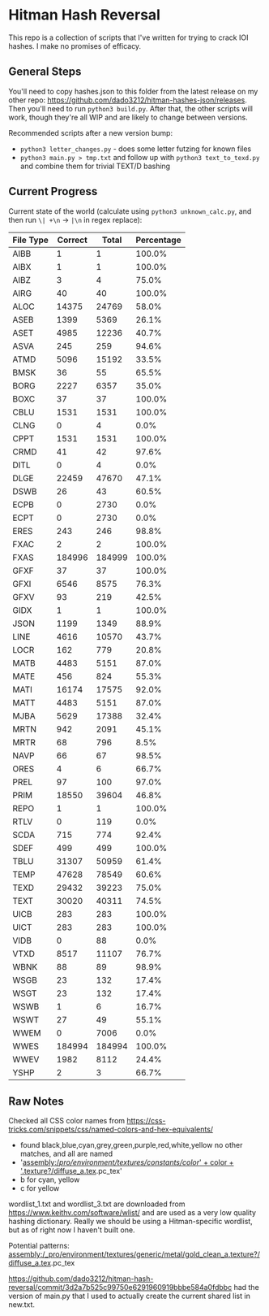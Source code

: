 # Hitman Hash Reversal

This repo is a collection of scripts that I've written for trying to crack IOI
hashes. I make no promises of efficacy.

## General Steps

You'll need to copy hashes.json to this folder from the latest release on my other repo: https://github.com/dado3212/hitman-hashes-json/releases.
Then you'll need to run `python3 build.py`. After that, the other scripts will work, though they're all WIP and
are likely to change between versions.

Recommended scripts after a new version bump:
* `python3 letter_changes.py` - does some letter futzing for known files
* `python3 main.py > tmp.txt` and follow up with `python3 text_to_texd.py` and combine them for trivial TEXT/D bashing

## Current Progress

Current state of the world (calculate using `python3 unknown_calc.py`, and then run `\| +\n` -> `|\n` in regex replace):

| File Type | Correct | Total | Percentage |
| --- | --- | --- | --- |
| AIBB | 1 | 1 | 100.0% |
| AIBX | 1 | 1 | 100.0% |
| AIBZ | 3 | 4 | 75.0% |
| AIRG | 40 | 40 | 100.0% |
| ALOC | 14375 | 24769 | 58.0% |
| ASEB | 1399 | 5369 | 26.1% |
| ASET | 4985 | 12236 | 40.7% |
| ASVA | 245 | 259 | 94.6% |
| ATMD | 5096 | 15192 | 33.5% |
| BMSK | 36 | 55 | 65.5% |
| BORG | 2227 | 6357 | 35.0% |
| BOXC | 37 | 37 | 100.0% |
| CBLU | 1531 | 1531 | 100.0% |
| CLNG | 0 | 4 | 0.0% |
| CPPT | 1531 | 1531 | 100.0% |
| CRMD | 41 | 42 | 97.6% |
| DITL | 0 | 4 | 0.0% |
| DLGE | 22459 | 47670 | 47.1% |
| DSWB | 26 | 43 | 60.5% |
| ECPB | 0 | 2730 | 0.0% |
| ECPT | 0 | 2730 | 0.0% |
| ERES | 243 | 246 | 98.8% |
| FXAC | 2 | 2 | 100.0% |
| FXAS | 184996 | 184999 | 100.0% |
| GFXF | 37 | 37 | 100.0% |
| GFXI | 6546 | 8575 | 76.3% |
| GFXV | 93 | 219 | 42.5% |
| GIDX | 1 | 1 | 100.0% |
| JSON | 1199 | 1349 | 88.9% |
| LINE | 4616 | 10570 | 43.7% |
| LOCR | 162 | 779 | 20.8% |
| MATB | 4483 | 5151 | 87.0% |
| MATE | 456 | 824 | 55.3% |
| MATI | 16174 | 17575 | 92.0% |
| MATT | 4483 | 5151 | 87.0% |
| MJBA | 5629 | 17388 | 32.4% |
| MRTN | 942 | 2091 | 45.1% |
| MRTR | 68 | 796 | 8.5% |
| NAVP | 66 | 67 | 98.5% |
| ORES | 4 | 6 | 66.7% |
| PREL | 97 | 100 | 97.0% |
| PRIM | 18550 | 39604 | 46.8% |
| REPO | 1 | 1 | 100.0% |
| RTLV | 0 | 119 | 0.0% |
| SCDA | 715 | 774 | 92.4% |
| SDEF | 499 | 499 | 100.0% |
| TBLU | 31307 | 50959 | 61.4% |
| TEMP | 47628 | 78549 | 60.6% |
| TEXD | 29432 | 39223 | 75.0% |
| TEXT | 30020 | 40311 | 74.5% |
| UICB | 283 | 283 | 100.0% |
| UICT | 283 | 283 | 100.0% |
| VIDB | 0 | 88 | 0.0% |
| VTXD | 8517 | 11107 | 76.7% |
| WBNK | 88 | 89 | 98.9% |
| WSGB | 23 | 132 | 17.4% |
| WSGT | 23 | 132 | 17.4% |
| WSWB | 1 | 6 | 16.7% |
| WSWT | 27 | 49 | 55.1% |
| WWEM | 0 | 7006 | 0.0% |
| WWES | 184994 | 184994 | 100.0% |
| WWEV | 1982 | 8112 | 24.4% |
| YSHP | 2 | 3 | 66.7% |

## Raw Notes

Checked all CSS color names from https://css-tricks.com/snippets/css/named-colors-and-hex-equivalents/
- found black,blue,cyan,grey,green,purple,red,white,yellow no other matches, and all are named
- '[assembly:/_pro/environment/textures/constants/color_' + color + '.texture?/diffuse_a.tex](ascolormap).pc_tex'
- b for cyan, yellow
- c for yellow

wordlist_1.txt and wordlist_3.txt are downloaded from https://www.keithv.com/software/wlist/ and are used as a very
low quality hashing dictionary. Really we should be using a Hitman-specific wordlist, but as of right now
I haven't built one.

Potential patterns:
[assembly:/_pro/environment/textures/generic/metal/gold_clean_a.texture?/diffuse_a.tex](ascolormap).pc_tex

https://github.com/dado3212/hitman-hash-reversal/commit/3d2a7b525c99750e6291960919bbbe584a0fdbbc had the version of main.py that I used to actually create the current shared list in new.txt.